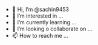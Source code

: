 - 👋 Hi, I’m @sachin9453
- 👀 I’m interested in ...
- 🌱 I’m currently learning ...
- 💞️ I’m looking o collaborate on ...
- 📫 How to reach me ...

<!---
sachin9453/sachin9453 is a ✨ special ✨ repository because its `README.md` (this file) appears on your GitHub profile.
You can click the Preview link to take a look at your changes.
--->

